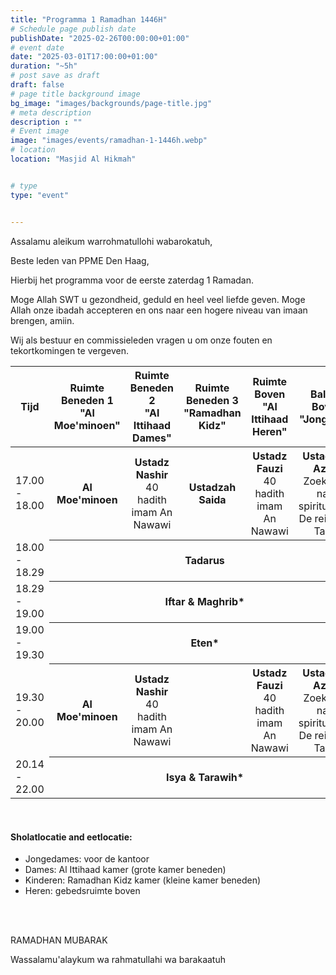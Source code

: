```yaml
---
title: "Programma 1 Ramadhan 1446H"
# Schedule page publish date
publishDate: "2025-02-26T00:00:00+01:00"
# event date
date: "2025-03-01T17:00:00+01:00"
duration: "~5h"
# post save as draft
draft: false
# page title background image
bg_image: "images/backgrounds/page-title.jpg"
# meta description
description : ""
# Event image
image: "images/events/ramadhan-1-1446h.webp"
# location
location: "Masjid Al Hikmah"


# type
type: "event"


---
```


Assalamu aleikum warrohmatullohi wabarokatuh,

Beste leden van PPME Den Haag,

Hierbij het programma voor de eerste zaterdag 1 Ramadan.

Moge Allah SWT u gezondheid, geduld en heel veel liefde geven. Moge Allah onze ibadah accepteren en ons naar een hogere niveau van imaan brengen, amiin.

Wij als bestuur en commissieleden vragen u om onze fouten en tekortkomingen te vergeven.


<div class="table-responsive">
<table class="table">
<thead class="text-center">
<th>Tijd</th>
<th ><span class="text-nowrap">Ruimte Beneden 1</span ><br/><span class="text-nowrap">"Al Moe'minoen"</span></th>
<th><span class="text-nowrap">Ruimte Beneden 2</span><br/><span class="text-nowrap">"Al Ittihaad Dames"</span></th>
<th><span class="text-nowrap">Ruimte Beneden 3</span><br/><span class="text-nowrap">"Ramadhan Kidz"</span></th>
<th><span class="text-nowrap">Ruimte Boven</span><br/><span class="text-nowrap">"Al Ittihaad Heren"</span></th>
<th><span class="text-nowrap">Balkon Boven</span><br/><span class="text-nowrap">"Jongeren"</span></th>
</thead>

<tr>
<td class="text-nowrap">17.00 - 18.00</td>
<th style="font-weight: bold;">Al Moe'minoen</th>
<th>Ustadz Nashir</span><br/><span style="font-weight: normal">40 hadith imam An Nawawi</span></th>
<th>Ustadzah Saida</th>
<th><span class="text-nowrap">Ustadz Fauzi</span><br/><span style="font-weight: normal">40 hadith imam An Nawawi</span></th>
<th><span class="text-nowrap">Ustadz M. Azam</span><br/><span style="font-weight: normal;">Zoektocht naar spiritualiteit; De reis naar Tarim</span></th>
</tr>
<tr>
<td class="text-nowrap" >18.00 - 18.29</td>
<th colspan="5"  class="table-success">Tadarus</th>
</tr>
<tr>
<td class="text-nowrap">18.29 - 19.00</td>
<th colspan="5"  class="table-primary">Iftar & Maghrib*</th>
</tr>
<tr>
<td class="text-nowrap">19.00 - 19.30</td>
<th colspan="5"  class="table-info">Eten*</th>
</tr>
<tr>
<td class="text-nowrap">19.30 - 20.00</td>
<th style="font-weight: bold;">Al Moe'minoen</th>
<th>Ustadz Nashir</span><br/><span style="font-weight: normal">40 hadith imam An Nawawi</span></th>
<th>&nbsp;</th>
<th style="" ><span style="font-weight: bold;">Ustadz Fauzi</span><br/><span style="font-weight: normal">40 hadith imam An Nawawi</span></th>
<th>Ustadz M. Azam<br/><span style="font-weight: normal;">Zoektocht naar spiritualiteit; De reis naar Tarim</span></th>
</tr>
<tr>
<td class="text-nowrap">20.14 - 22.00</td>
<th colspan="5" class="table-primary">Isya & Tarawih*</th>
</tr>
</table>
</div>
<br/>

#### Sholatlocatie and eetlocatie:

* Jongedames: voor de kantoor
* Dames: Al Ittihaad kamer (grote kamer beneden)
* Kinderen: Ramadhan Kidz kamer (kleine kamer beneden)
* Heren: gebedsruimte boven

<br/>
<br/>

RAMADHAN MUBARAK


Wassalamu'alaykum wa rahmatullahi wa barakaatuh
